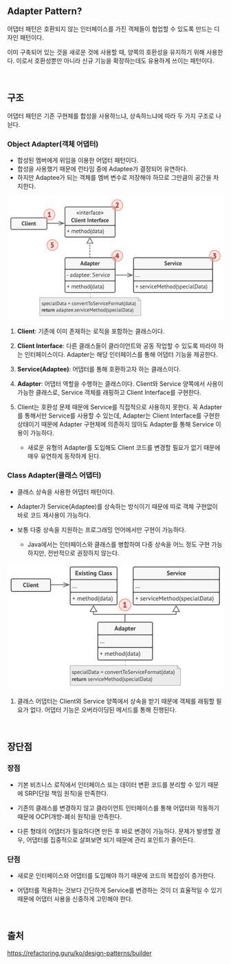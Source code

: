 ## Adapter Pattern?

어댑터 패턴은 호환되지 않는 인터페이스를 가진 객체들이 협업할 수 있도록 만드는 디자인 패턴이다.

이미 구축되어 있는 것을 새로운 것에 사용할 때, 양쪽의 호환성을 유지하기 위해 사용한다. 이로서 호환성뿐만 아니라 
신규 기능을 확장하는데도 유용하게 쓰이는 패턴이다.

<br>

## 구조

어댑터 패턴은 기존 구현체를 합성을 사용하느냐, 상속하느냐에 따라 두 가지 구조로 나뉜다.

### Object Adapter(객체 어댑터)

- 합성된 멤버에게 위임을 이용한 어댑터 패턴이다.
- 합성을 사용했기 때문에 런타임 중에 Adaptee가 결정되어 유연하다.
- 하지만 Adaptee가 되는 객체를 멤버 변수로 저장해야 하므로 그만큼의 공간을 차지한다.

![object-adapter.png](object-adapter.png)

1. **Client**: 기존에 이미 존재하는 로직을 포함하는 클래스이다.

2. **Client Interface**: 다른 클래스들이 클라이언트와 공동 작업할 수 있도록 따라야 하는 인터페이스이다. 
Adapter는 해당 인터페이스를 통해 어댑터 기능을 제공한다.

3. **Service(Adaptee)**: 어댑터를 통해 호환하고자 하는 클래스이다.

4. **Adapter**: 어댑터 역할을 수행하는 클래스이다. Client와 Service 양쪽에서 사용이 가능한 클래스로, Service 
객체를 래핑하고 Client Interface를 구현한다.

5. Client는 호환성 문제 때문에 Service를 직접적으로 사용하지 못한다. 꼭 Adapter를 통해서만 Service를 사용할 수 
있는데, Adapter는 Client Interface를 구현한 상태이기 때문에 Adapter 구현체에 의존하지 않아도 Adapter를 통해 
Service 이용이 가능하다.
    - 새로운 유형의 Adapter를 도입해도 Client 코드를 변경할 필요가 없기 때문에 매우 유연하게 동작하게 된다.

### Class Adapter(클래스 어댑터)

- 클래스 상속을 사용한 어댑터 패턴이다.

- Adapter가 Service(Adaptee)를 상속하는 방식이기 때문에 따로 객체 구현없이 바로 코드 재사용이 가능하다.

- 보통 다중 상속을 지원하는 프로그래밍 언어에서만 구현이 가능하다.
    - Java에서는 인터페이스와 클래스를 병합하여 다중 상속을 어느 정도 구현 가능하지만, 전반적으로 권장하지 않는다.

![class-adapterd.png](class-adapter.png)

1. 클래스 어댑터는 Client와 Service 양쪽에서 상속을 받기 때문에 객체를 래핑할 필요가 없다. 어댑터 기능은 
오버라이딩된 메서드를 통해 진행된다.

<br>

## 장단점

### 장점

- 기본 비즈니스 로직에서 인터페이스 또는 데이터 변환 코드를 분리할 수 있기 때문에 SRP(단일 책임 원칙)을 만족한다.

- 기존의 클래스를 변경하지 않고 클라이언트 인터페이스를 통해 어댑터와 작동하기 때문에 OCP(개방-폐쇠 원칙)을 만족한다.

- 다른 형태의 어댑터가 필요하다면 만든 후 바로 변경이 가능하다. 문제가 발생할 경우, 어댑터를 집중적으로 살펴보면 
되기 때문에 관리 포인트가 줄어든다.

### 단점

- 새로운 인터페이스와 어댑터를 도입해야 하기 때문에 코드의 복잡성이 증가한다.

- 어댑터를 적용하는 것보다 간단하게 Service를 변경하는 것이 더 효율적일 수 있기 때문에 어댑터 사용을 신중하게 
고민해야 한다.

<br>

## 출처
https://refactoring.guru/ko/design-patterns/builder